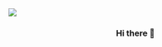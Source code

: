 <img src="https://capsule-render.vercel.app/api?type=cylinder&color=0:FFC0CB,100:FF6A89&height=100&section=header&text=Yurryme's GitHub&fontSize=50" />

<h3 align="center"> Hi there 👋</
